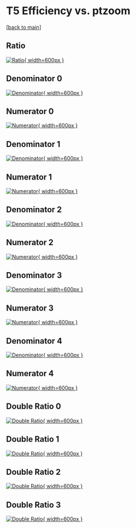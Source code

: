 # T5 Efficiency vs. ptzoom

[[back to main](./)]



## Ratio

[![Ratio](../mtv/var/T5_vtr_211_1_eff_ptzoom.png){ width=600px }](../mtv/var/T5_vtr_211_1_eff_ptzoom.pdf)

## Denominator 0

[![Denominator](../mtv/den/T5_vtr_211_1_eff_ptzoom_den0.png){ width=600px }](../mtv/den/T5_vtr_211_1_eff_ptzoom_den0.pdf)

## Numerator 0

[![Numerator](../mtv/num/T5_vtr_211_1_eff_ptzoom_num0.png){ width=600px }](../mtv/num/T5_vtr_211_1_eff_ptzoom_num0.pdf)

## Denominator 1

[![Denominator](../mtv/den/T5_vtr_211_1_eff_ptzoom_den1.png){ width=600px }](../mtv/den/T5_vtr_211_1_eff_ptzoom_den1.pdf)

## Numerator 1

[![Numerator](../mtv/num/T5_vtr_211_1_eff_ptzoom_num1.png){ width=600px }](../mtv/num/T5_vtr_211_1_eff_ptzoom_num1.pdf)

## Denominator 2

[![Denominator](../mtv/den/T5_vtr_211_1_eff_ptzoom_den2.png){ width=600px }](../mtv/den/T5_vtr_211_1_eff_ptzoom_den2.pdf)

## Numerator 2

[![Numerator](../mtv/num/T5_vtr_211_1_eff_ptzoom_num2.png){ width=600px }](../mtv/num/T5_vtr_211_1_eff_ptzoom_num2.pdf)

## Denominator 3

[![Denominator](../mtv/den/T5_vtr_211_1_eff_ptzoom_den3.png){ width=600px }](../mtv/den/T5_vtr_211_1_eff_ptzoom_den3.pdf)

## Numerator 3

[![Numerator](../mtv/num/T5_vtr_211_1_eff_ptzoom_num3.png){ width=600px }](../mtv/num/T5_vtr_211_1_eff_ptzoom_num3.pdf)

## Denominator 4

[![Denominator](../mtv/den/T5_vtr_211_1_eff_ptzoom_den4.png){ width=600px }](../mtv/den/T5_vtr_211_1_eff_ptzoom_den4.pdf)

## Numerator 4

[![Numerator](../mtv/num/T5_vtr_211_1_eff_ptzoom_num4.png){ width=600px }](../mtv/num/T5_vtr_211_1_eff_ptzoom_num4.pdf)

## Double Ratio 0

[![Double Ratio](../mtv/ratio/T5_vtr_211_1_eff_ptzoom_ratio0.png){ width=600px }](../mtv/ratio/T5_vtr_211_1_eff_ptzoom_ratio0.pdf)

## Double Ratio 1

[![Double Ratio](../mtv/ratio/T5_vtr_211_1_eff_ptzoom_ratio1.png){ width=600px }](../mtv/ratio/T5_vtr_211_1_eff_ptzoom_ratio1.pdf)

## Double Ratio 2

[![Double Ratio](../mtv/ratio/T5_vtr_211_1_eff_ptzoom_ratio2.png){ width=600px }](../mtv/ratio/T5_vtr_211_1_eff_ptzoom_ratio2.pdf)

## Double Ratio 3

[![Double Ratio](../mtv/ratio/T5_vtr_211_1_eff_ptzoom_ratio3.png){ width=600px }](../mtv/ratio/T5_vtr_211_1_eff_ptzoom_ratio3.pdf)

